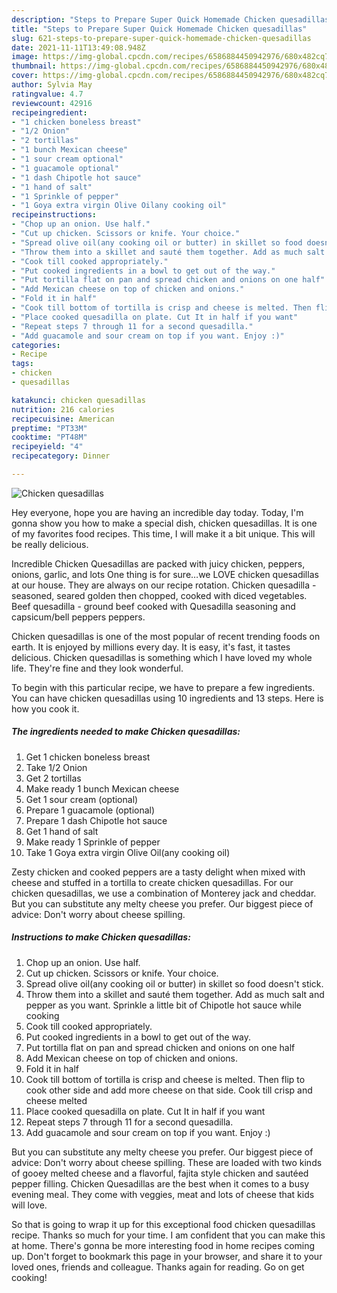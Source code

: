 ```yaml
---
description: "Steps to Prepare Super Quick Homemade Chicken quesadillas"
title: "Steps to Prepare Super Quick Homemade Chicken quesadillas"
slug: 621-steps-to-prepare-super-quick-homemade-chicken-quesadillas
date: 2021-11-11T13:49:08.948Z
image: https://img-global.cpcdn.com/recipes/6586884450942976/680x482cq70/chicken-quesadillas-recipe-main-photo.jpg
thumbnail: https://img-global.cpcdn.com/recipes/6586884450942976/680x482cq70/chicken-quesadillas-recipe-main-photo.jpg
cover: https://img-global.cpcdn.com/recipes/6586884450942976/680x482cq70/chicken-quesadillas-recipe-main-photo.jpg
author: Sylvia May
ratingvalue: 4.7
reviewcount: 42916
recipeingredient:
- "1 chicken boneless breast"
- "1/2 Onion"
- "2 tortillas"
- "1 bunch Mexican cheese"
- "1 sour cream optional"
- "1 guacamole optional"
- "1 dash Chipotle hot sauce"
- "1 hand of salt"
- "1 Sprinkle of pepper"
- "1 Goya extra virgin Olive Oilany cooking oil"
recipeinstructions:
- "Chop up an onion. Use half."
- "Cut up chicken. Scissors or knife. Your choice."
- "Spread olive oil(any cooking oil or butter) in skillet so food doesn&#39;t stick."
- "Throw them into a skillet and sauté them together. Add as much salt and pepper as you want. Sprinkle a little bit of Chipotle hot sauce while cooking"
- "Cook till cooked appropriately."
- "Put cooked ingredients in a bowl to get out of the way."
- "Put tortilla flat on pan and spread chicken and onions on one half"
- "Add Mexican cheese on top of chicken and onions."
- "Fold it in half"
- "Cook till bottom of tortilla is crisp and cheese is melted. Then flip to cook other side and add more cheese on that side. Cook till crisp and cheese melted"
- "Place cooked quesadilla on plate. Cut It in half if you want"
- "Repeat steps 7 through 11 for a second quesadilla."
- "Add guacamole and sour cream on top if you want. Enjoy :)"
categories:
- Recipe
tags:
- chicken
- quesadillas

katakunci: chicken quesadillas 
nutrition: 216 calories
recipecuisine: American
preptime: "PT33M"
cooktime: "PT48M"
recipeyield: "4"
recipecategory: Dinner

---
```



![Chicken quesadillas](https://img-global.cpcdn.com/recipes/6586884450942976/680x482cq70/chicken-quesadillas-recipe-main-photo.jpg)

Hey everyone, hope you are having an incredible day today. Today, I'm gonna show you how to make a special dish, chicken quesadillas. It is one of my favorites food recipes. This time, I will make it a bit unique. This will be really delicious.

Incredible Chicken Quesadillas are packed with juicy chicken, peppers, onions, garlic, and lots One thing is for sure…we LOVE chicken quesadillas at our house. They are always on our recipe rotation. Chicken quesadilla - seasoned, seared golden then chopped, cooked with diced vegetables. Beef quesadilla - ground beef cooked with Quesadilla seasoning and capsicum/bell peppers peppers.

Chicken quesadillas is one of the most popular of recent trending foods on earth. It is enjoyed by millions every day. It is easy, it's fast, it tastes delicious. Chicken quesadillas is something which I have loved my whole life. They're fine and they look wonderful.


To begin with this particular recipe, we have to prepare a few ingredients. You can have chicken quesadillas using 10 ingredients and 13 steps. Here is how you cook it.

<!--inarticleads1-->

##### The ingredients needed to make Chicken quesadillas:

1. Get 1 chicken boneless breast
1. Take 1/2 Onion
1. Get 2 tortillas
1. Make ready 1 bunch Mexican cheese
1. Get 1 sour cream (optional)
1. Prepare 1 guacamole (optional)
1. Prepare 1 dash Chipotle hot sauce
1. Get 1 hand of salt
1. Make ready 1 Sprinkle of pepper
1. Take 1 Goya extra virgin Olive Oil(any cooking oil)


Zesty chicken and cooked peppers are a tasty delight when mixed with cheese and stuffed in a tortilla to create chicken quesadillas. For our chicken quesadillas, we use a combination of Monterey jack and cheddar. But you can substitute any melty cheese you prefer. Our biggest piece of advice: Don&#39;t worry about cheese spilling. 

<!--inarticleads2-->

##### Instructions to make Chicken quesadillas:

1. Chop up an onion. Use half.
1. Cut up chicken. Scissors or knife. Your choice.
1. Spread olive oil(any cooking oil or butter) in skillet so food doesn&#39;t stick.
1. Throw them into a skillet and sauté them together. Add as much salt and pepper as you want. Sprinkle a little bit of Chipotle hot sauce while cooking
1. Cook till cooked appropriately.
1. Put cooked ingredients in a bowl to get out of the way.
1. Put tortilla flat on pan and spread chicken and onions on one half
1. Add Mexican cheese on top of chicken and onions.
1. Fold it in half
1. Cook till bottom of tortilla is crisp and cheese is melted. Then flip to cook other side and add more cheese on that side. Cook till crisp and cheese melted
1. Place cooked quesadilla on plate. Cut It in half if you want
1. Repeat steps 7 through 11 for a second quesadilla.
1. Add guacamole and sour cream on top if you want. Enjoy :)


But you can substitute any melty cheese you prefer. Our biggest piece of advice: Don&#39;t worry about cheese spilling. These are loaded with two kinds of gooey melted cheese and a flavorful, fajita style chicken and sautéed pepper filling. Chicken Quesadillas are the best when it comes to a busy evening meal. They come with veggies, meat and lots of cheese that kids will love. 

So that is going to wrap it up for this exceptional food chicken quesadillas recipe. Thanks so much for your time. I am confident that you can make this at home. There's gonna be more interesting food in home recipes coming up. Don't forget to bookmark this page in your browser, and share it to your loved ones, friends and colleague. Thanks again for reading. Go on get cooking!
